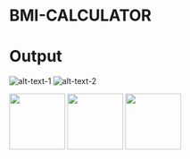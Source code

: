 # BMI-CALCULATOR

# Output

![alt-text-1](![20230122_140442](https://user-images.githubusercontent.com/111220924/213907890-b765d13c-f5f6-4768-bf25-0ecbb2ab0ef7.jpg) "title-1") ![alt-text-2](![20230122_140442](https://user-images.githubusercontent.com/111220924/213907890-b765d13c-f5f6-4768-bf25-0ecbb2ab0ef7.jpg) "title-2")

<p float="left">
  <img src="![20230122_140442](https://user-images.githubusercontent.com/111220924/213907890-b765d13c-f5f6-4768-bf25-0ecbb2ab0ef7.jpg)" width="100" />
  <img src="/![20230122_140442](https://user-images.githubusercontent.com/111220924/213907890-b765d13c-f5f6-4768-bf25-0ecbb2ab0ef7.jpg)" width="100" /> 
  <img src="/![20230122_140442](https://user-images.githubusercontent.com/111220924/213907890-b765d13c-f5f6-4768-bf25-0ecbb2ab0ef7.jpg)" width="100" />
</p>

